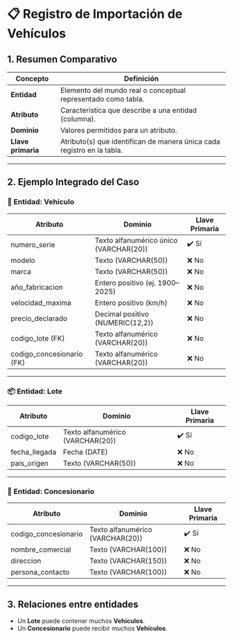 # 📋 Registro de Importación de Vehículos

## 1. Resumen Comparativo

| **Concepto**   | **Definición** |
|----------------|----------------|
| **Entidad**    | Elemento del mundo real o conceptual representado como tabla. |
| **Atributo**   | Característica que describe a una entidad (columna). |
| **Dominio**    | Valores permitidos para un atributo. |
| **Llave primaria** | Atributo(s) que identifican de manera única cada registro en la tabla. |

---

## 2. Ejemplo Integrado del Caso

### 🚗 Entidad: Vehículo

| **Atributo**        | **Dominio**                             | **Llave Primaria** |
|----------------------|------------------------------------------|--------------------|
| numero_serie         | Texto alfanumérico único (VARCHAR(20))  | ✔️ Sí |
| modelo               | Texto (VARCHAR(50))                     | ❌ No |
| marca                | Texto (VARCHAR(50))                     | ❌ No |
| año_fabricacion      | Entero positivo (ej. 1900–2025)         | ❌ No |
| velocidad_maxima     | Entero positivo (km/h)                  | ❌ No |
| precio_declarado     | Decimal positivo (NUMERIC(12,2))        | ❌ No |
| codigo_lote (FK)     | Texto alfanumérico (VARCHAR(20))        | ❌ No |
| codigo_concesionario (FK) | Texto alfanumérico (VARCHAR(20))   | ❌ No |

---

### 📦 Entidad: Lote

| **Atributo**   | **Dominio**                       | **Llave Primaria** |
|----------------|------------------------------------|--------------------|
| codigo_lote    | Texto alfanumérico (VARCHAR(20))  | ✔️ Sí |
| fecha_llegada  | Fecha (DATE)                      | ❌ No |
| pais_origen    | Texto (VARCHAR(50))               | ❌ No |

---

### 🏢 Entidad: Concesionario

| **Atributo**       | **Dominio**                       | **Llave Primaria** |
|---------------------|------------------------------------|--------------------|
| codigo_concesionario | Texto alfanumérico (VARCHAR(20)) | ✔️ Sí |
| nombre_comercial    | Texto (VARCHAR(100))              | ❌ No |
| direccion           | Texto (VARCHAR(150))              | ❌ No |
| persona_contacto    | Texto (VARCHAR(100))              | ❌ No |

---

## 3. Relaciones entre entidades

- Un **Lote** puede contener muchos **Vehículos**.  
- Un **Concesionario** puede recibir muchos **Vehículos**.

